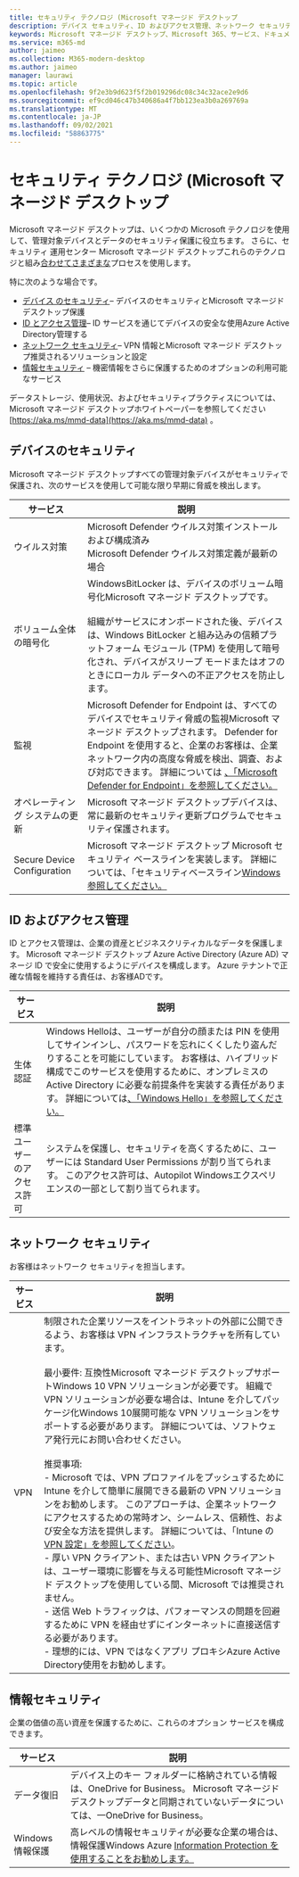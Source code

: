 ```yaml
---
title: セキュリティ テクノロジ (Microsoft マネージド デスクトップ
description: デバイス セキュリティ、ID およびアクセス管理、ネットワーク セキュリティ、および情報セキュリティに使用されるテクノロジ
keywords: Microsoft マネージド デスクトップ、Microsoft 365、サービス、ドキュメント
ms.service: m365-md
author: jaimeo
ms.collection: M365-modern-desktop
ms.author: jaimeo
manager: laurawi
ms.topic: article
ms.openlocfilehash: 9f2e3b9d623f5f2b019296dc08c34c32ace2e9d6
ms.sourcegitcommit: ef9cd046c47b340686a4f7bb123ea3b0a269769a
ms.translationtype: MT
ms.contentlocale: ja-JP
ms.lasthandoff: 09/02/2021
ms.locfileid: "58863775"
---
```

# <a name="security-technologies-in-microsoft-managed-desktop"></a>セキュリティ テクノロジ (Microsoft マネージド デスクトップ

<!--Security, also Onboarding doc: data handling/store, privileged account access -->

Microsoft マネージド デスクトップは、いくつかの Microsoft テクノロジを使用して、管理対象デバイスとデータのセキュリティ保護に役立ちます。 さらに、セキュリティ 運用センター Microsoft マネージド デスクトップこれらのテクノロジと組み[合わせてさまざまな](security-operations.md)プロセスを使用します。

特に次のような場合です。

- [デバイス のセキュリティ](#device-security)– デバイスのセキュリティとMicrosoft マネージド デスクトップ保護
- [ID とアクセス管理](#identity-and-access-management)– ID サービスを通じてデバイスの安全な使用Azure Active Directory管理する
- [ネットワーク セキュリティ](#network-security)– VPN 情報とMicrosoft マネージド デスクトップ推奨されるソリューションと設定
- [情報セキュリティ](#information-security) – 機密情報をさらに保護するためのオプションの利用可能なサービス

データストレージ、使用状況、およびセキュリティプラクティスについては、Microsoft マネージド デスクトップホワイトペーパーを参照してください [https://aka.ms/mmd-data](https://aka.ms/mmd-data) 。


## <a name="device-security"></a>デバイスのセキュリティ

Microsoft マネージド デスクトップすべての管理対象デバイスがセキュリティで保護され、次のサービスを使用して可能な限り早期に脅威を検出します。

サービス | 説明
--- | ---
ウイルス対策 | Microsoft Defender ウイルス対策インストールおよび構成済み<br>Microsoft Defender ウイルス対策定義が最新の場合
ボリューム全体の暗号化 | WindowsBitLocker は、デバイスのボリューム暗号化Microsoft マネージド デスクトップです。<br><br>組織がサービスにオンボードされた後、デバイスは、Windows BitLocker と組み込みの信頼プラットフォーム モジュール (TPM) を使用して暗号化され、デバイスがスリープ モードまたはオフのときにローカル データへの不正アクセスを防止します。
監視 | Microsoft Defender for Endpoint は、すべてのデバイスでセキュリティ脅威の監視Microsoft マネージド デスクトップされます。 Defender for Endpoint を使用すると、企業のお客様は、企業ネットワーク内の高度な脅威を検出、調査、および対応できます。 詳細については [、「Microsoft Defender for Endpoint」を参照してください。](/windows/threat-protection/windows-defender-atp/windows-defender-advanced-threat-protection)
オペレーティング システムの更新 | Microsoft マネージド デスクトップデバイスは、常に最新のセキュリティ更新プログラムでセキュリティ保護されます。
Secure Device Configuration | Microsoft マネージド デスクトップ Microsoft セキュリティ ベースラインを実装します。 詳細については、「セキュリティベースライン[Windows参照してください。](/windows/security/threat-protection/windows-security-baselines)



## <a name="identity-and-access-management"></a>ID およびアクセス管理

ID とアクセス管理は、企業の資産とビジネスクリティカルなデータを保護します。 Microsoft マネージド デスクトップ Azure Active Directory (Azure AD) マネージ ID で安全に使用するようにデバイスを構成します。 Azure テナントで正確な情報を維持する責任は、お客様ADです。

サービス | 説明
--- | ---
生体認証 | Windows Helloは、ユーザーが自分の顔または PIN を使用してサインインし、パスワードを忘れにくくしたり盗んだりすることを可能にしています。 お客様は、ハイブリッド構成でこのサービスを使用するために、オンプレミスの Active Directory に必要な前提条件を実装する責任があります。 詳細については[、「Windows Hello」を参照してください。](/windows-hardware/design/device-experiences/windows-hello) 
標準ユーザーのアクセス許可 | システムを保護し、セキュリティを高くするために、ユーザーには Standard User Permissions が割り当てられます。 このアクセス許可は、Autopilot Windowsエクスペリエンスの一部として割り当てられます。



## <a name="network-security"></a>ネットワーク セキュリティ

お客様はネットワーク セキュリティを担当します。 

サービス | 説明
--- | ---
VPN | 制限された企業リソースをイントラネットの外部に公開できるよう、お客様は VPN インフラストラクチャを所有しています。<br><br>最小要件: 互換性Microsoft マネージド デスクトップサポートWindows 10 VPN ソリューションが必要です。 組織で VPN ソリューションが必要な場合は、Intune を介してパッケージ化Windows 10展開可能な VPN ソリューションをサポートする必要があります。 詳細については、ソフトウェア発行元にお問い合わせください。<br><br>推奨事項:<br>- Microsoft では、VPN プロファイルをプッシュするために Intune を介して簡単に展開できる最新の VPN ソリューションをお勧めします。 このアプローチは、企業ネットワークにアクセスするための常時オン、シームレス、信頼性、および安全な方法を提供します。 詳細については、「Intune の [VPN 設定」を参照してください](/intune/vpn-settings-configure)。<br>- 厚い VPN クライアント、または古い VPN クライアントは、ユーザー環境に影響を与える可能性Microsoft マネージド デスクトップを使用している間、Microsoft では推奨されません。<br>- 送信 Web トラフィックは、パフォーマンスの問題を回避するために VPN を経由せずにインターネットに直接送信する必要があります。<br>- 理想的には、VPN ではなくアプリ プロキシAzure Active Directory使用をお勧めします。


## <a name="information-security"></a>情報セキュリティ

企業の価値の高い資産を保護するために、これらのオプション サービスを構成できます。 

サービス | 説明
--- | ---
データ復旧  | デバイス上のキー フォルダーに格納されている情報は、OneDrive for Business。 Microsoft マネージド デスクトップデータと同期されていないデータについては、一OneDrive for Business。
Windows 情報保護 | 高レベルの情報セキュリティが必要な企業の場合は、情報保護Windows Azure [Information Protection を](/windows/threat-protection/windows-information-protection/protect-enterprise-data-using-wip)[使用することをお勧めします。](https://www.microsoft.com/cloud-platform/azure-information-protection)
